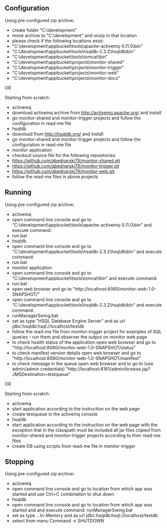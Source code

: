 Configuration 
-------------

Using pre-configured zip archive:
- create folder "C:\development"
- move archive to "C:\development" and unzip in that location
- please check if the following locations exist:
 - "C:\development\appbucket\tools\apache-activemq-5.11.0\bin"
 - "C:\development\appbucket\tools\hsqldb-2.3.2\hsqldb\bin"
 - "C:\development\appbucket\tools\tomcat\bin"
 - "C:\development\appbucket\projects\monitor-shared"
 - "C:\development\appbucket\projects\monitor-trigger"
 - "C:\development\appbucket\projects\monitor-web"
 - "C:\development\appbucket\projects\monitor-docs"

OR

Starting from scratch:
- activemq
 - download activemq archive from http://activemq.apache.org/ and install
 - go monitor-shared and monitor-trigger projects and follow the configuration in read-me file
- hsqldb
 - download from http://hsqldb.org/ and install
 - go monitor-shared and monitor-trigger projects and follow the configuration in read-me file
- monitor application
- checkout source file for the following repositories:
 - https://github.com/abednarski79/monitor-shared.git
 - https://github.com/abednarski79/monitor-trigger.git
 - https://github.com/abednarski79/monitor-web.git
 - follow the read-me files in above projects

Running
-------
Using pre-configured zip archive:
- activemq
 - open command line console and go to "C:\development\appbucket\tools\apache-activemq-5.11.0\bin" and execute command:
 - run.bat
- hsqldb
 - open command line console and go to "C:\development\appbucket\tools\hsqldb-2.3.2\hsqldb\bin" and execute command:
 - run.bat
- monitor application
 - open command line console and go to "C:\development\appbucket\tools\tomcat\bin" and execute command:
 - run.bat
- open web browser and go to "http://localhost:8080/monitor-web-1.0-SNAPSHOT/"
- open command line console and go to "C:\development\appbucket\tools\hsqldb-2.3.2\hsqldb\bin" and execute command:
 - runManagerSwing.bat
 - set as type "HSQL Database Engine Server" and as url jdbc:hsqldb:hsql://localhost/testdb
 - follow the read-me file from monitor-trigger project for examples of SQL queries - run them and observer the output on monitor web page
- to check health status of the application open web browser and go to "http://localhost:8080/monitor-web-1.0-SNAPSHOT/status"
- to check manifest version details open web browser and go to "http://localhost:8080/monitor-web-1.0-SNAPSHOT/manifest"
- to check message in the queue open web browser and to go to (use admin/admin credentials) "http://localhost:8161/admin/browse.jsp?JMSDestination=testqueue"

OR

Starting from scratch:
- activemq
 - start application according to the instruction on the web page
 - create testqueue in the activemq console
- hsqldb
 - start application according to the instruction on the web page with the exception that in the classpath 
must be included all jar files copied from monitor-shared and monitor-trigger projects according to their read-me files
 - create DB using scripts from read-me file in monitor-trigger

Stopping
--------
Using pre-configured zip archive:
- activemq
 - open command line console and go to location from which app was started and use Ctrl+C combination to shut down
- hsqldb
 - open command line console and go to location from which app was started and and execute command:
runManagerSwing.bat
 - set as type ...In-Memory and as url jdbc:hsqldb:hsql://localhost/testdb
 - select from menu Command -> SHUTDOWN
